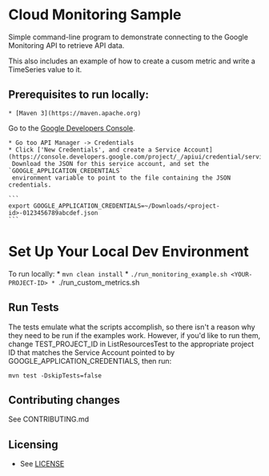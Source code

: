 # Cloud Monitoring Sample

Simple command-line program to demonstrate connecting to the Google
Monitoring API to retrieve API data.

This also includes an example of how to create a cusom metric and
write a TimeSeries value to it.

## Prerequisites to run locally:

    * [Maven 3](https://maven.apache.org)


Go to the [Google Developers Console](https://console.developer.google.com).

    * Go too API Manager -> Credentials
    * Click ['New Credentials', and create a Service Account](https://console.developers.google.com/project/_/apiui/credential/serviceaccount)
     Download the JSON for this service account, and set the `GOOGLE_APPLICATION_CREDENTIALS`
     environment variable to point to the file containing the JSON credentials.

    ```
    export GOOGLE_APPLICATION_CREDENTIALS=~/Downloads/<project-id>-0123456789abcdef.json
    ```

# Set Up Your Local Dev Environment

To run locally:
    * `mvn clean install`
    * `./run_monitoring_example.sh <YOUR-PROJECT-ID>
    * `./run_custom_metrics.sh <YOUR-PROJECT-ID>

## Run Tests

The tests emulate what the scripts accomplish, so there isn't a reason why they need to be run if the examples work. 
However, if you'd like to run them, change TEST_PROJECT_ID in ListResourcesTest to the appropriate project ID
that matches the Service Account pointed to by GOOGLE_APPLICATION_CREDENTIALS, then run:

    mvn test -DskipTests=false

## Contributing changes

See CONTRIBUTING.md

## Licensing

* See [LICENSE](LICENSE)


